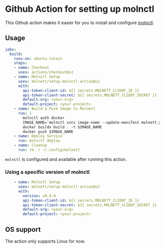 # Github Action for setting up molnctl

This Github action makes it easier for you to install and configure [molnctl](https://github.com/molnett/molnctl).

## Usage

```yaml
jobs:
  build:
    runs-on: ubuntu-latest
    steps:
    - name: Checkout
      uses: actions/checkout@v2
    - name: Molnctl Setup
      uses: molnett/setup-molnctl-action@v2
      with:
        api-token-client-id: ${{ secrets.MOLNETT_CLIENT_ID }}
        api-token-client-secret: ${{ secrets.MOLNETT_CLIENT_SECRET }}
        default-org: <your-org>
        default-project: <your-project>
    - name: Build & Push Image to Molnett
      run: |
        molnctl auth docker
        IMAGE_NAME=`molnctl svcs image-name --update-manifest molnett.yaml`
        docker buildx build . -t $IMAGE_NAME
        docker push $IMAGE_NAME
    - name: Deploy Service
      run: molnctl deploy
    - name: Cleanup
      run: rm -r ~/.config/molnett
```

`molnctl` is configured and available after running this action.

### Using a specific version of molnctl

```yaml
    - name: Molnctl Setup
      uses: molnett/setup-molnctl-action@v2
      with:
        version: v0.4.0
        api-token-client-id: ${{ secrets.MOLNETT_CLIENT_ID }}
        api-token-client-secret: ${{ secrets.MOLNETT_CLIENT_SECRET }}
        default-org: <your-org>
        default-project: <your-project>
```

## OS support

The action only supports Linux for now.
